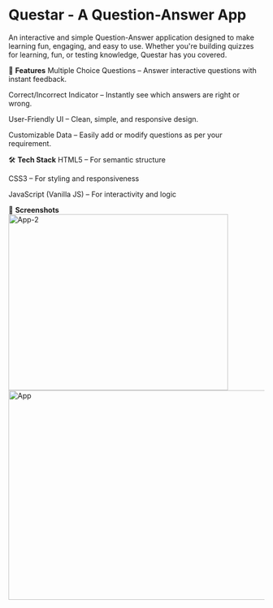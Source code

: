 # Questar - A Question-Answer App
An interactive and simple Question-Answer application designed to make learning fun, engaging, and easy to use. Whether you're building quizzes for learning, fun, or testing knowledge, Questar has you covered.

🚀 **Features**
Multiple Choice Questions – Answer interactive questions with instant feedback.

Correct/Incorrect Indicator – Instantly see which answers are right or wrong.

User-Friendly UI – Clean, simple, and responsive design.

Customizable Data – Easily add or modify questions as per your requirement.

🛠️ **Tech Stack**
HTML5 – For semantic structure

CSS3 – For styling and responsiveness

JavaScript (Vanilla JS) – For interactivity and logic

📸 **Screenshots**
<img width="432" height="347" alt="App-2" src="https://github.com/user-attachments/assets/f104f642-ff04-4f1e-9677-366266393d43" />
<img width="960" height="413" alt="App" src="https://github.com/user-attachments/assets/4b7aefe0-5a8b-4694-abbc-e89de3cd5cf6" />




